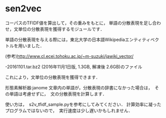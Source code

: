 # sen2vec

コーパスのTFIDF値を算出して，その重みをもとに，
単語の分散表現を足し合わせ，文単位の分散表現を獲得するモジュールです．


単語の分散表現を与える際には，東北大学の日本語Wikipediaエンティティベクトルを用いました．

(参考)http://www.cl.ecei.tohoku.ac.jp/~m-suzuki/jawiki_vector/

-20161101.tar.bz2 (2016年11月1日版, 1.3GB, 解凍後 2.6GB)のファイル


これにより，文単位の分散表現を獲得できます．

形態素解析器:janome
文章内の単語が，分散表現の辞書になかった場合は，　その単語は考慮せずに，　文の分散表現を計算します．

使い方は，　s2v_tfidf_sample.pyを参考にしてみてください．
計算効率に凝ったプログラムではないので，　実行速度は少し遅いかもしれません．


